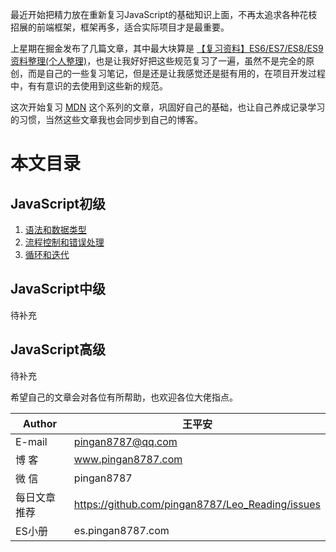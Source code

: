 最近开始把精力放在重新复习JavaScript的基础知识上面，不再太追求各种花枝招展的前端框架，框架再多，适合实际项目才是最重要。  


上星期在掘金发布了几篇文章，其中最大块算是 [【复习资料】ES6/ES7/ES8/ES9资料整理(个人整理)](https://juejin.im/post/5c02b106f265da61764aa0c1)，也是让我好好把这些规范复习了一遍，虽然不是完全的原创，而是自己的一些复习笔记，但是还是让我感觉还是挺有用的，在项目开发过程中，有有意识的去使用到这些新的规范。


这次开始复习 [MDN](https://developer.mozilla.org/zh-CN/docs/Web/JavaScript/Guide) 这个系列的文章，巩固好自己的基础，也让自己养成记录学习的习惯，当然这些文章我也会同步到自己的博客。   

# 本文目录
## JavaScript初级
1. [语法和数据类型](https://github.com/pingan8787/Leo-JavaScript/blob/master/base-javascript/level1/1.%E8%AF%AD%E6%B3%95%E5%92%8C%E6%95%B0%E6%8D%AE%E7%B1%BB%E5%9E%8B.md)
2. [流程控制和错误处理](https://github.com/pingan8787/Leo-JavaScript/blob/master/base-javascript/level1/2.%E6%B5%81%E7%A8%8B%E6%8E%A7%E5%88%B6%E5%92%8C%E9%94%99%E8%AF%AF%E5%A4%84%E7%90%86.md)
3. [循环和迭代](https://github.com/pingan8787/Leo-JavaScript/blob/master/base-javascript/level1/3.%E5%BE%AA%E7%8E%AF%E5%92%8C%E8%BF%AD%E4%BB%A3.md)

## JavaScript中级
待补充

## JavaScript高级
待补充

希望自己的文章会对各位有所帮助，也欢迎各位大佬指点。 


|Author|王平安|
|---|---|
|E-mail|pingan8787@qq.com|
|博  客|www.pingan8787.com|
|微  信|pingan8787|
|每日文章推荐|https://github.com/pingan8787/Leo_Reading/issues|
|ES小册|es.pingan8787.com|